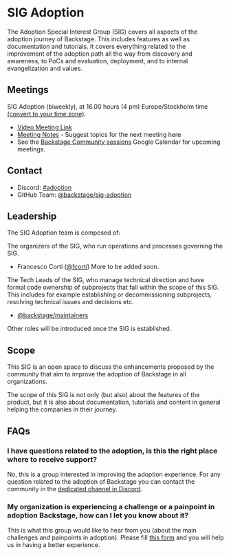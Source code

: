 # SIG Adoption

The Adoption Special Interest Group (SIG) covers all aspects of the adoption journey of Backstage. This includes features as well as documentation and tutorials. It covers everything related to the improvement of the adoption path all the way from discovery and awareness, to PoCs and evaluation, deployment, and to internal evangelization and values.

## Meetings

SIG Adoption (biweekly), at 16.00 hours (4 pm) Europe/Stockholm time [(convert to your time zone)](https://dateful.com/convert/stockholm-sweden?t=16).

- [Video Meeting Link](https://meet.google.com/deu-nawm-gui)
- [Meeting Notes](https://docs.google.com/document/d/1zeYSzXYgh897bxPQmwy2btOwCFlEjlUDLf00riySLRc/edit?usp=sharing) - Suggest topics for the next meeting here
- See the [Backstage Community sessions](https://calendar.google.com/calendar/u/0?cid=Y19xdXA5Z2JobjlzcXB1YW82dHJ0dGQ4bWs1c0Bncm91cC5jYWxlbmRhci5nb29nbGUuY29t) Google Calendar for upcoming meetings.

## Contact

- Discord: [#adoption](https://discord.com/channels/687207715902193673/1045031039061479536)
- GitHub Team: [@backstage/sig-adoption](https://github.com/orgs/backstage/teams/sig-adoption)

## Leadership

The SIG Adoption team is composed of:

The organizers of the SIG, who run operations and processes governing the SIG.

- Francesco Corti ([@fcorti](https://github.com/fcorti))
More to be added soon.

The Tech Leads of the SIG, who manage technical direction and have formal code ownership of subprojects that fall within the scope of this SIG. This includes for example establishing or decommissioning subprojects, resolving technical issues and decisions etc.

- [@backstage/maintainers](https://github.com/backstage/backstage/blob/master/OWNERS.md#maintainers)

Other roles will be introduced once the SIG is established.

## Scope

This SIG is an open space to discuss the enhancements proposed by the community that aim to improve the adoption of Backstage in all organizations.

The scope of this SIG is not only (but also) about the features of the product, but it is also about documentation, tutorials and content in general helping the companies in their journey.

## FAQs

### I have questions related to the adoption, is this the right place where to receive support?
No, this is a group interested in improving the adoption experience. For any question related to the adoption of Backstage you can contact the community in the [dedicated channel in Discord](https://discord.gg/backstage-687207715902193673).

### My organization is experiencing a challenge or a painpoint in adoption Backstage, how can I let you know about it?
This is what this group would like to hear from you (about the main challenges and painpoints in adoption). Please fill [this form](https://forms.gle/RLNBpi51rbqY6uqR7) and you will help us in having a better experience.
